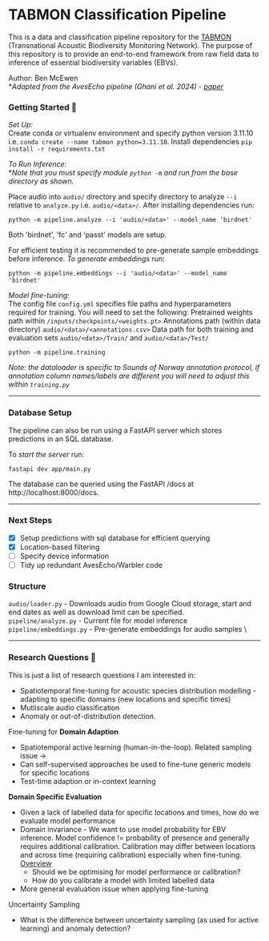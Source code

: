 # TABMON Classification Pipeline
This is a data and classification pipeline repository for the [TABMON](https://www.biodiversa.eu/2024/04/15/tabmon/) (Transnational Acoustic Biodiversity Monitoring Network). The purpose of this repository is to provide an end-to-end framework from raw field data to inference of essential biodiversity variables (EBVs).

Author: Ben McEwen \
**Adapted from the AvesEcho pipeline (Ghani et al. 2024) - [paper](https://arxiv.org/abs/2409.15383)*

### Getting Started 🌱
*Set Up:*\
Create conda or virtualenv environment and specify python version 3.11.10 i.e. `conda create --name tabmon python=3.11.10`.
Install dependencies `pip install -r requirements.txt`

*To Run Inference:*\
**Note that you must specify module `python -m` and run from the base directory as shown.*

Place audio into `audio/` directory and specify directory to analyze `--i` relative to `analyze.py` i.e. `audio/<data>/`.
After installing dependencies run:
```
python -m pipeline.analyze --i 'audio/<data>' --model_name 'birdnet'
```
Both 'birdnet', 'fc' and 'passt' models are setup.

For efficient testing it is recommended to pre-generate sample embeddings before inference.
*To generate embeddings* run:
```
python -m pipeline.embeddings --i 'audio/<data>' --model_name 'birdnet'
```

*Model fine-tuning:*\
The config file `config.yml` specifies file paths and hyperparameters required for training. You will need to set the following:
Pretrained weights path within `/inputs/checkpoints/<weights.pt>`
Annotations path (within data directory) `audio/<data>/<annotations.csv>`
Data path for both training and evaluation sets `audio/<data>/Train/` and `audio/<data>/Test/`

```
python -m pipeline.training
```

*Note: the dataloader is specific to Sounds of Norway annotation protocol, if annotation column names/labels are different you will need to adjust this within `training.py`*

---

### Database Setup
The pipeline can also be run using a FastAPI server which stores predictions in an SQL database.

To *start the server* run:
```
fastapi dev app/main.py
```
The database can be queried using the FastAPI /docs at http://localhost:8000/docs.

---

### Next Steps
- [X] Setup predictions with sql database for efficient querying
- [x] Location-based filtering
- [ ] Specify device information
- [ ] Tidy up redundant AvesEcho/Warbler code

### Structure
`audio/loader.py` - Downloads audio from Google Cloud storage, start and end dates as well as download limit can be specified. \
`pipeline/analyze.py` - Current file for model inference \
`pipeline/embeddings.py` - Pre-generate embeddings for audio samples \

---

### Research Questions 🚀
This is just a list of research questions I am interested in:
- Spatiotemporal fine-tuning for acoustic species distribution modelling - adapting to specific domains (new locations and specific times)
- Mutliscale audio classification
- Anomaly or out-of-distribution detection.

Fine-tuning for **Domain Adaption**
- Spatiotemporal active learning (human-in-the-loop). Related sampling issue ->
- Can self-supervised approaches be used to fine-tune generic models for specific locations
- Test-time adaption or in-context learning

**Domain Specific Evaluation**
- Given a lack of labelled data for specific locations and times, how do we evaluate model performance
- Domain invariance - We want to use model probability for EBV inference. Model confidence != probability of presence and generally requires additional calibration. Calibration may differ between locations and across time (requiring calibration) especially when fine-tuning. [Overview](https://scikit-learn.org/1.5/modules/calibration.html)
    - Should we be optimising for model performance or calibration?
    - How do you calibrate a model with limited labelled data
- More general evaluation issue when applying fine-tuning

Uncertainty Sampling
- What is the difference between uncertainty sampling (as used for active learning) and anomaly detection?